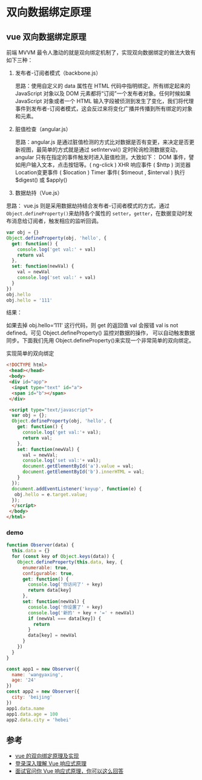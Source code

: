 # 双向数据绑定原理

## vue 双向数据绑定原理

前端 MVVM 最令人激动的就是双向绑定机制了，实现双向数据绑定的做法大致有如下三种：

1. 发布者-订阅者模式（backbone.js）

   思路：使用自定义的 data 属性在 HTML 代码中指明绑定。所有绑定起来的 JavaScript 对象以及 DOM 元素都将“订阅”一个发布者对象。任何时候如果 JavaScript 对象或者一个 HTML 输入字段被侦测到发生了变化，我们将代理事件到发布者-订阅者模式，这会反过来将变化广播并传播到所有绑定的对象和元素。

2. 脏值检查（angular.js）

   思路：angular.js 是通过脏值检测的方式比对数据是否有变更，来决定是否更新视图，最简单的方式就是通过 setInterval() 定时轮询检测数据变动，angular 只有在指定的事件触发时进入脏值检测，大致如下：
   DOM 事件，譬如用户输入文本，点击按钮等。( ng-click )
   XHR 响应事件 ( $http )
    浏览器Location变更事件 ( $location )
   Timer 事件( $timeout , $interval )
   执行 $digest() 或 $apply()

3. 数据劫持（Vue.js）

思路： vue.js 则是采用数据劫持结合发布者-订阅者模式的方式，通过 `Object.defineProperty()`来劫持各个属性的 `setter`，`getter`，在数据变动时发布消息给订阅者，触发相应的监听回调。

```js
var obj = {}
Object.defineProperty(obj, 'hello', {
  get: function() {
    console.log('get val:' + val)
    return val
  },
  set: function(newVal) {
    val = newVal
    console.log('set val:' + val)
  }
})
obj.hello
obj.hello = '111'
```

结果：

如果去掉 obj.hello=‘111' 这行代码，则 get 的返回值 val 会报错 val is not defined。可见 Object.defineProperty() 监控对数据的操作，
可以自动触发数据同步。下面我们先用 Object.defineProperty()来实现一个非常简单的双向绑定。

实现简单的双向绑定

```html
<!DOCTYPE html>
 <head></head>
 <body>
 <div id="app">
  <input type="text" id="a">
  <span id="b"></span>
 </div>

 <script type="text/javascript">
  var obj = {};
  Object.defineProperty(obj, 'hello', {
    get: function() {
      console.log('get val:'+ val);
      return val;
    },
    set: function(newVal) {
      val = newVal;
      console.log('set val:'+ val);
      document.getElementById('a').value = val;
      document.getElementById('b').innerHTML = val;
    }
  });
  document.addEventListener('keyup', function(e) {
   obj.hello = e.target.value;
  });
  </script>
 </body>
</html>
```

### demo

```js
function Observer(data) {
  this.data = {}
  for (const key of Object.keys(data)) {
    Object.defineProperty(this.data, key, {
      enumerable: true,
      configurable: true,
      get: function() {
        console.log('你访问了' + key)
        return data[key]
      },
      set: function(newVal) {
        console.log('你设置了' + key)
        console.log('新的' + key + '=' + newVal)
        if (newVal === data[key]) {
          return
        }
        data[key] = newVal
      }
    })
  }
}

const app1 = new Observer({
  name: 'wangyaxing',
  age: '24'
})
const app2 = new Observer({
  city: 'beijing'
})
app1.data.name
app1.data.age = 100
app2.data.city = 'hebei'
```

## 参考

- [vue 的双向绑定原理及实现](https://juejin.im/entry/5923973da22b9d005893805a)
- [登录深入理解 Vue 响应式原理](https://funteas.com/topic/5a809f5847dc830a0e4690c2)
- [面试官问你 Vue 响应式原理，你可以这么回答](https://blog.csdn.net/aaa333qwe/article/details/80093810)

